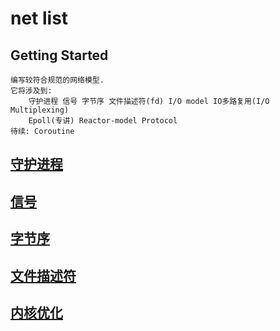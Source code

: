 # net list
## Getting Started
```
编写较符合规范的网络模型.
它将涉及到:
    守护进程 信号 字节序 文件描述符(fd) I/O model IO多路复用(I/O Multiplexing) 
    Epoll(专讲) Reactor-model Protocol
待续: Coroutine
```

## [守护进程](daemon/readme.md)
## [信号](signal/readme.md)
## [字节序](endian/byte-order.md)
## [文件描述符](fd/readme.md)
## [内核优化](Linux/optimization.md)
